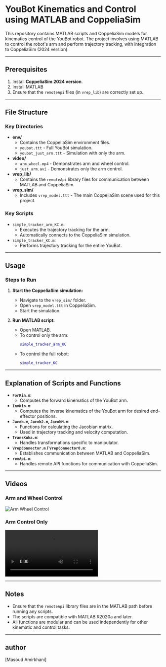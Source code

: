 # YouBot Kinematics and Control using MATLAB and CoppeliaSim

This repository contains MATLAB scripts and CoppeliaSim models for kinematics control of the YouBot robot. The project involves using MATLAB to control the robot's arm and perform trajectory tracking, with integration to CoppeliaSim (2024 version).

---

## Prerequisites
1. Install **CoppeliaSim 2024 version**.
2. Install MATLAB
3. Ensure that the `remoteApi` files (in `vrep_lib`) are correctly set up.

---

## File Structure

### Key Directories
- **env/**
  - Contains the CoppeliaSim environment files.
  - `youbot.ttt` - Full YouBot simulation.
  - `youbot_just_arm.ttt` - Simulation with only the arm.
- **video/**
  - `arm_wheel.mp4` - Demonstrates arm and wheel control.
  - `just_arm.avi` - Demonstrates only the arm control.
- **vrep_lib/**
  - Contains the `remoteApi` library files for communication between MATLAB and CoppeliaSim.
- **vrep_sim/**
  - Includes `vrep_model.ttt` - The main CoppeliaSim scene used for this project.

### Key Scripts
- `simple_tracker_arm_KC.m`:
  - Executes the trajectory tracking for the arm.
  - Automatically connects to the CoppeliaSim simulation.
- `simple_tracker_KC.m`:
  - Performs trajectory tracking for the entire YouBot.

---

## Usage

### Steps to Run
1. **Start the CoppeliaSim simulation:**
   - Navigate to the `vrep_sim/` folder.
   - Open `vrep_model.ttt` in CoppeliaSim.
   - Start the simulation.

2. **Run MATLAB script:**
   - Open MATLAB.
   - To control only the arm:
     ```matlab
     simple_tracker_arm_KC
     ```
   - To control the full robot:
     ```matlab
     simple_tracker_KC
     ```

---

## Explanation of Scripts and Functions
- **`ForKin.m`**:
  - Computes the forward kinematics of the YouBot arm.
- **`InvKin.m`**:
  - Computes the inverse kinematics of the YouBot arm for desired end-effector positions.
- **`Jacob.m`, `Jacob2.m`, `JacobM.m`**:
  - Functions for calculating the Jacobian matrix.
  - Used in trajectory tracking and velocity computation.
- **`TransKuka.m`**:
  - Handles transformations specific to manipulator.
- **`VrepConnector.m` / `VrepConnector0.m`**:
  - Establishes communication between MATLAB and CoppeliaSim.
- **`remApi.m`**:
  - Handles remote API functions for communication with CoppeliaSim.

---

## Videos
### Arm and Wheel Control
![Arm Wheel Control]([YouBot/video/arm_wheel.mp4](https://youtu.be/2eKb2sDePR8?si=Sy4m5hCZE9swdiWT))

### Arm Control Only
![Just Arm Control](YouBot/video/just_arm.avi)

---

## Notes
- Ensure that the `remoteApi` library files are in the MATLAB path before running any scripts.
- The scripts are compatible with MATLAB R2020a and later.
- All functions are modular and can be used independently for other kinematic and control tasks.

---

## author
[Masoud Amirkhani]

